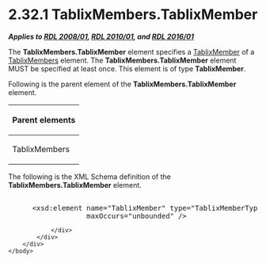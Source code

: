<html dir="LTR" xmlns:mshelp="http://msdn.microsoft.com/mshelp" xmlns:ddue="http://ddue.schemas.microsoft.com/authoring/2003/5" xmlns:xlink="http://www.w3.org/1999/xlink" xmlns:tool="http://www.microsoft.com/tooltip">
    <head>
        <meta http-equiv="Content-Type" content="text/html; CHARSET=utf-8"></meta>
        <meta name="save" content="history"></meta>
        <title>2.32.1 TablixMembers.TablixMember</title>
        <xml>
            <mshelp:toctitle title="2.32.1 TablixMembers.TablixMember"></mshelp:toctitle>
            <mshelp:rltitle title="[MS-RDL]: TablixMembers.TablixMember"></mshelp:rltitle>
            <mshelp:keyword index="A" term="fe6767aa-284d-456a-b966-842c78346c39"></mshelp:keyword>
            <mshelp:attr name="DCSext.ContentType" value="open specification"></mshelp:attr>
            <mshelp:attr name="AssetID" value="fe6767aa-284d-456a-b966-842c78346c39"></mshelp:attr>
            <mshelp:attr name="TopicType" value="kbRef"></mshelp:attr>
            <mshelp:attr name="DCSext.Title" value="[MS-RDL]: TablixMembers.TablixMember" />
        </xml>
    </head>
    <body>
        <div id="header">
            <h1 class="heading">2.32.1 TablixMembers.TablixMember</h1>
        </div>
        <div id="mainSection">
            <div id="mainBody">
                <div id="allHistory" class="saveHistory"></div>
                <div id="sectionSection0" class="section" name="collapseableSection">
                    

<p><b><i>Applies to </i></b><a href="1e855f94-4617-47e4-b89e-0856c6cb420f.htm"><b><i>RDL 2008/01</i></b></a><b><i>,
</i></b><a href="3428e690-a348-4ec7-8a6a-8efb42d2cdee.htm"><b><i>RDL 2010/01</i></b></a><b><i>,
and </i></b><a href="52ce3983-2bfc-4e72-9359-42aaf5fe4509.htm"><b><i>RDL 2016/01</i></b></a></p>

<p>The <b>TablixMembers.TablixMember</b> element specifies a <a href="1d8a9691-b173-4e24-9ea9-1f486bc824fd.htm">TablixMember</a> of a <a href="1531211e-bbb1-4ef0-b5a4-d8e4c08a6e4c.htm">TablixMembers</a> element. The
<b>TablixMembers.TablixMember</b> element MUST be specified at least once. This
element is of type <b>TablixMember</b>.</p>

<p>Following is the parent element of the <b>TablixMembers.TablixMember</b>
element. </p>

<table>
 <thead>
  <tr>
   <th>
   <p>Parent elements</p>
   </th>
  </tr>
 </thead>
 <tr>
  <td>
  <p>TablixMembers </p>
  </td>
 </tr>
</table>

<p>The following is the XML Schema definition of the <b>TablixMembers.TablixMember</b>
element.</p>

<dl>
<dd>
<div><pre>            
 &lt;xsd:element name=&quot;TablixMember&quot; type=&quot;TablixMemberType&quot; minOccurs=&quot;1&quot; 
              maxOccurs=&quot;unbounded&quot; /&gt;
</pre></div>
</dd></dl>


                </div>
            </div>
        </div>
    </body>
</html>